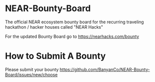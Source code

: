 # NEAR-Bounty-Board
The official NEAR ecosystem bounty board for the recurring traveling hackathon / hacker houses called "NEAR Hacks"


For the updated Bounty Board go to https://nearhacks.com/bounty


# How to Submit A Bounty
Please submit your bounty https://github.com/BanyanCo/NEAR-Bounty-Board/issues/new/choose


